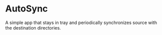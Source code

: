 # AutoSync
A simple app that stays in tray and periodically synchronizes source with the destination directories.
